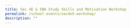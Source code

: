 ```yaml
---
title: Sec 4E & 5NA Study Skills and Motivation Workshop
permalink: /school-events/sec4n5-workshop/
description: ""
---
```

